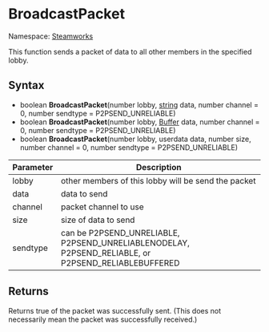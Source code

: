 # BroadcastPacket

Namespace: [Steamworks](Steamworks.md)

This function sends a packet of data to all other members in the specified lobby.

## Syntax

- boolean **BroadcastPacket**(number lobby, [string](https://www.lua.org/manual/5.4/manual.html#6.4) data, number channel = 0, number sendtype = P2PSEND_UNRELIABLE)
- boolean **BroadcastPacket**(number lobby, [Buffer](Buffer.md) data, number channel = 0, number sendtype = P2PSEND_UNRELIABLE)
- boolean **BroadcastPacket**(number lobby, userdata data, number size, number channel = 0, number sendtype = P2PSEND_UNRELIABLE)

| Parameter | Description |
|---|---|
| lobby | other members of this lobby will be send the packet |
| data | data to send |
| channel | packet channel to use |
| size | size of data to send |
| sendtype | can be P2PSEND_UNRELIABLE, P2PSEND_UNRELIABLENODELAY, P2PSEND_RELIABLE, or P2PSEND_RELIABLEBUFFERED |

## Returns

Returns true of the packet was successfully sent. (This does not necessarily mean the packet was successfully received.)
